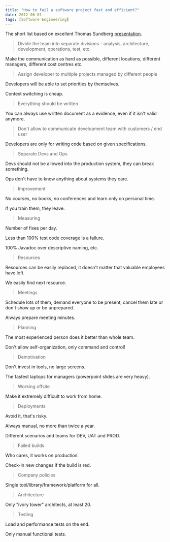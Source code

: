 ```yaml
---
title: "How to fail a software project fast and efficient?"
date: 2012-06-01
tags: [Software Engineering]
---
```


The short list based on excellent Thomas Sundberg [presentation](http://s3-eu-west-1.amazonaws.com/presentations2012/41presentation.pdf).

> Divide the team into separate divisions - analysis, architecture, development, operations, test, etc.

Make the communication as hard as possible, different locations, different managers, different cost centres etc.

> Assign developer to multiple projects managed by different people

Developers will be able to set priorities by themselves. 

Context switching is cheap.

> Everything should be written

You can always use written document as a evidence, even if it isn't valid anymore.

> Don't allow to communicate development team with customers / end user

Developers are only for writing code based on given specifications.

> Separate Devs and Ops

Devs should not be allowed into the production system, they can break something. 

Ops don't have to know anything about systems they care.

> Improvement

No courses, no books, no conferences and learn only on personal time.

If you train them, they leave.

> Measuring

Number of fixes per day.
 
Less than 100% test code coverage is a failure.
 
100% Javadoc over descriptive naming, etc.

> Resources

Resources can be easily replaced, it doesn't matter that valuable employees have left.
 
We easily find next resource.

> Meetings

Schedule lots of them, demand everyone to be present, cancel them late or don't show up or be unprepared.

Always prepare meeting minutes.

> Planning

The most experienced person does it better than whole team.

Don't allow self-organization, only command and control\!

> Demotivation

Don't invest in tools, no large screens. 

The fastest laptops for managers (powerpoint slides are very heavy).

> Working offsite

Make it extremely difficult to work from home.

> Deployments

Avoid it, that's risky. 

Always manual, no more than twice a year. 

Different scenarios and teams for DEV, UAT and PROD.

> Failed builds

Who cares, it works on production.

Check-in new changes if the build is red.

> Company policies

Single tool/library/framework/platform for all.

> Architecture

Only "ivory tower" architects, at least 20.

> Testing

Load and performance tests on the end.

Only manual functional tests.
